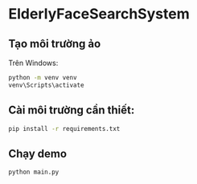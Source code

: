 ﻿# ElderlyFaceSearchSystem

## Tạo môi trường ảo

Trên Windows:

```bash
python -m venv venv
venv\Scripts\activate
```
## Cài môi trường cần thiết:
```bash 
pip install -r requirements.txt 
```

## Chạy demo
```bash 
python main.py 
```
